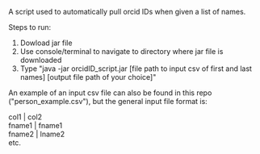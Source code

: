 A script used to automatically pull orcid IDs when given a list of names.

Steps to run:
1. Dowload jar file
2. Use console/terminal to navigate to directory where jar file is downloaded
3. Type "java -jar orcidID_script.jar [file path to input csv of first and last names] [output file path of your choice]"

An example of an input csv file can also be found in this repo ("person_example.csv"), but the general input file format is:

col1   | col2 <br />
fname1 | fname1 <br />
fname2 | lname2 <br />
etc.
